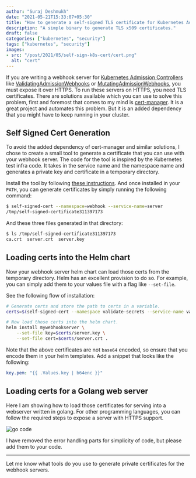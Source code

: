 ```yaml
---
author: "Suraj Deshmukh"
date: "2021-05-21T15:33:07+05:30"
title: "How to generate a self-signed TLS certificate for Kubernetes Admission Webhook Servers?"
description: "A simple binary to generate TLS x509 certificates."
draft: false
categories: ["kubernetes", "security"]
tags: ["kubernetes", "security"]
images:
- src: "/post/2021/05/self-sign-k8s-cert/cert.png"
  alt: "cert"
---
```


If you are writing a webhook server for [Kubernetes Admission Controllers](https://kubernetes.io/docs/reference/access-authn-authz/admission-controllers/#what-are-they) like [ValidatingAdmissionWebhooks](https://kubernetes.io/docs/reference/access-authn-authz/admission-controllers/#validatingadmissionwebhook) or [MutatingAdmissionWebhooks](https://kubernetes.io/docs/reference/access-authn-authz/admission-controllers/#mutatingadmissionwebhook), you must expose it over HTTPS. To run these servers on HTTPS, you need TLS certificates. There are solutions available which you can use to solve this problem, first and foremost that comes to my mind is [cert-manager](https://cert-manager.io/docs/). It is a great project and automates this problem. But it is an added dependency that you might have to keep running in your cluster.

## Self Signed Cert Generation

To avoid the added dependency of cert-manager and similar solutions, I chose to create a small tool to generate a certificate that you can use with your webhook server. The code for the tool is inspired by the Kubernetes test infra code. It takes in the service name and the namespace name and generates a private key and certificate in a temporary directory.

Install the tool by following [these instructions](https://github.com/surajssd/self-signed-cert#install). And once installed in your `PATH`, you can generate certificates by simply running the following command:

```bash
$ self-signed-cert --namespace=webhook --service-name=server
/tmp/self-signed-certificate311397173
```

And these three files generated in that directory:

```bash
$ ls /tmp/self-signed-certificate311397173
ca.crt  server.crt  server.key
```

## Loading certs into the Helm chart

Now your webhook server helm chart can load those certs from the temporary directory. Helm has an excellent provision to do so. For example, you can simply add them to your values file with a flag like `--set-file`.

See the following flow of installation:

```bash
# Generate certs and store the path to certs in a variable.
certs=$(self-signed-cert --namespace validate-secrets --service-name validate-secrets)

# Now load those certs into the helm chart.
helm install mywebhookserver \
    --set-file key=$certs/server.key \
    --set-file cert=$certs/server.crt .
```

Note that the above certificates are not `base64` encoded, so ensure that you encode them in your helm templates. Add a snippet that looks like the following:

```yaml
key.pem: "{{ .Values.key | b64enc }}"
```

## Loading certs for a Golang web server

Here I am showing how to load those certificates for serving into a webserver written in golang. For other programming languages, you can follow the required steps to expose a server with HTTPS support.

![go code](/post/2021/05/self-sign-k8s-cert/gocode.png "go code")

I have removed the error handling parts for simplicity of code, but please add them to your code.

---

Let me know what tools do you use to generate private certificates for the webhook servers.
